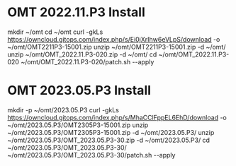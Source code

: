 # OMT 2022.11.P3 Install
mkdir ~/omt
cd ~/omt
curl -gkLs https://owncloud.gitops.com/index.php/s/Ei0jXrIhw6eVLpS/download -o ~/omt/OMT2211P3-15001.zip
unzip ~/omt/OMT2211P3-15001.zip -d ~/omt/
unzip ~/omt/OMT_2022.11.P3-020.zip -d ~/omt/
cd ~/omt/OMT_2022.11.P3-020
~/omt/OMT_2022.11.P3-020/patch.sh --apply


# OMT 2023.05.P3 Install
mkdir -p ~/omt/2023.05.P3
curl -gkLs https://owncloud.gitops.com/index.php/s/MhaCClFppEL6EhD/download -o ~/omt/2023.05.P3/OMT2305P3-15001.zip
unzip ~/omt/2023.05.P3/OMT2305P3-15001.zip -d ~/omt/2023.05.P3/
unzip ~/omt/2023.05.P3/OMT_2023.05.P3-30.zip -d ~/omt/2023.05.P3/
cd ~/omt/2023.05.P3/OMT_2023.05.P3-30/
~/omt/2023.05.P3/OMT_2023.05.P3-30/patch.sh --apply
